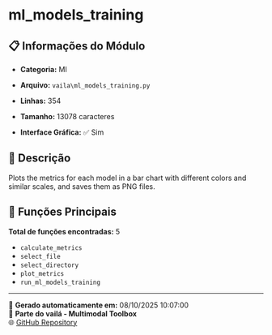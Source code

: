 # ml_models_training

## 📋 Informações do Módulo

- **Categoria:** Ml
- **Arquivo:** `vaila\ml_models_training.py`
- **Linhas:** 354
- **Tamanho:** 13078 caracteres


- **Interface Gráfica:** ✅ Sim

## 📖 Descrição

Plots the metrics for each model in a bar chart with different colors and similar scales, and saves them as PNG files.

## 🔧 Funções Principais

**Total de funções encontradas:** 5

- `calculate_metrics`
- `select_file`
- `select_directory`
- `plot_metrics`
- `run_ml_models_training`




---

📅 **Gerado automaticamente em:** 08/10/2025 10:07:00  
🔗 **Parte do vailá - Multimodal Toolbox**  
🌐 [GitHub Repository](https://github.com/vaila-multimodaltoolbox/vaila)

